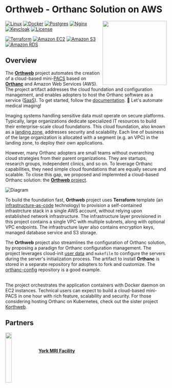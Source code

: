 # Orthweb - Orthanc Solution on AWS
<a href="https://www.orthanc-server.com/"><img style="float" align="right" src="docs/assets/images/orthanc_logo.png" width="200"></a>


[![Linux](https://img.shields.io/badge/Linux-FCC624?logo=linux&logoColor=black)](https://aws.amazon.com/amazon-linux-2)
[![Docker](https://img.shields.io/badge/docker-%230db7ed.svg?logo=docker&logoColor=white)](https://www.docker.com/)
[![Postgres](https://img.shields.io/badge/postgres-%23316192.svg?logo=postgresql&logoColor=white)](https://www.postgresql.org/)
[![Nginx](https://img.shields.io/badge/nginx-%23009639.svg?&logo=nginx&logoColor=white)](https://nginx.org/en/index.html)
[![Keycloak](https://img.shields.io/badge/Keycloak-4D4D4D?logo=keycloak&logoColor=white&style=flat)](https://www.keycloak.org/)
[![License](https://img.shields.io/badge/License-Apache_2.0-blue.svg)](https://opensource.org/licenses/Apache-2.0)

[![Terraform](https://img.shields.io/badge/terraform-%235835CC.svg?logo=terraform&logoColor=white)](https://www.terraform.io/)
[![Amazon EC2](https://img.shields.io/badge/Amazon%20EC2-F90?logo=amazonec2&logoColor=white&style=flat)](https://aws.amazon.com/ec2/)
[![Amazon S3](https://img.shields.io/badge/Amazon%20S3-569A31?logo=amazons3&logoColor=white&style=flat)](https://aws.amazon.com/s3/)
[![Amazon RDS](https://img.shields.io/badge/Amazon%20RDS-527FFF?logo=amazonrds&logoColor=white&style=flat)](https://aws.amazon.com/rds/postgresql/)

## Overview

The **[Orthweb](https://github.com/digihunch/orthweb)** project automates the creation of a cloud-based mini-[PACS](https://en.wikipedia.org/wiki/Picture_archiving_and_communication_system) based on **[Orthanc](https://www.orthanc-server.com/)** and Amazon Web Services (AWS). The project artifact addresses the cloud foundation and configuration management, and enables adopters to host the Orthanc software as a service ([SaaS](https://en.wikipedia.org/wiki/Software_as_a_service)). To get started, follow the [documentation](https://digihunch.github.io/orthweb/). 💪 Let's automate medical imaging!

Imaging systems handling sensitive data must operate on secure platforms. Typically, large organizations dedicate specialized IT resources to build their enterprise-scale cloud foundations. This cloud foundation, also known as a [landing zone](https://www.digihunch.com/2022/12/landing-zone-in-aws/), addresses security and scalability. Each line of business of the large organization is allocated with a segment (e.g. an VPC) in the landing zone, to deploy their own applications.

However, many Orthanc adopters are small teams without overarching cloud strategies from their parent organizations. They are startups, research groups, independent clinics, and so on. To leverage Orthanc capabilities, they need simple cloud foundations that are equally secure and scalable. To close this gap, we proposed and implemnted a cloud-based Orthanc solution: the [**Orthweb** project](https://www.digihunch.com/2020/11/medical-imaging-web-server-deployment-pipeline/). 

  ![Diagram](docs/assets/images/Overview.png)

To build the foundation fast, **Orthweb** project uses **Terraform** template (an [infrastructure-as-code](https://en.wikipedia.org/wiki/Infrastructure_as_code) technology) to provision a self-contained infrastrcture stack in a single AWS account, without relying upon established network infrastructure. The infrastructure layer provisioned in this project contains a single VPC with multiple subnets, along with optional VPC endpoints. The infrastructure layer also contains encryption keys, managed database service and S3 storage.

The **Orthweb** project also streamlines the configuration of Orthanc solution, by proposing a paradign for Orthanc configuration management. The project leverages cloud-init [user data](https://docs.aws.amazon.com/AWSEC2/latest/UserGuide/user-data.html) and `makefile` to configure the servers during the server's initialization process. The artifact to install **Orthanc** is stored in a separate repository for adopters to fork and customize. The [orthanc-config](https://github.com/digihunchinc/orthanc-config) repository is a good example.
<br/><br/>

The project orchestrates the application containers with Docker daemon on EC2 instances. Technical users can expect to build a cloud-based mini-PACS in one hour with rich feature, scalability and security. For those considering hosting Orthanc on Kubernetes, check out the sister project [Korthweb](https://github.com/digihunch/korthweb).

## Partners
<a href="https://www.yorku.ca/health"><img align="left" src="docs/assets/images/yorku-logo.jpg" style="width: 20%;"></a> <br><br>

**[York MRI Facility](https://mri.info.yorku.ca/)**